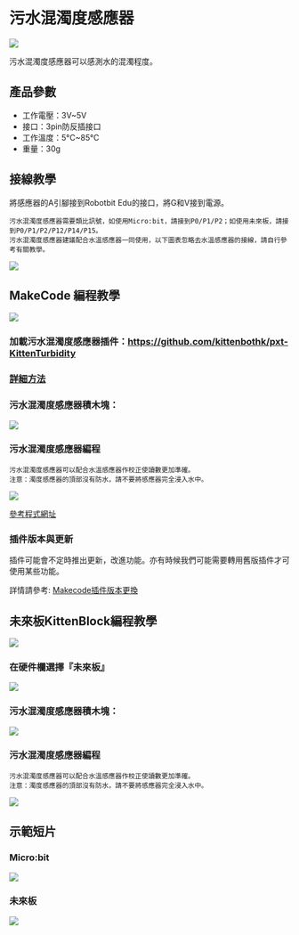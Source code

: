 # 污水混濁度感應器

![](./images/turbidity3.jpeg)

污水混濁度感應器可以感測水的混濁程度。

## 產品參數

- 工作電壓：3V~5V
- 接口：3pin防反插接口
- 工作溫度：5°C~85°C
- 重量：30g

## 接線教學

將感應器的A引腳接到Robotbit Edu的接口，將G和V接到電源。
    
    污水混濁度感應器需要類比訊號，如使用Micro:bit，請接到P0/P1/P2；如使用未來板，請接到P0/P1/P2/P12/P14/P15。
    污水混濁度感應器建議配合水溫感應器一同使用，以下圖表忽略去水溫感應器的接線，請自行參考有關教學。

![](./images/turbidity_wire.png)

## MakeCode 編程教學

![](./PWmodules/images/mcbanner.png)

### 加載污水混濁度感應器插件：https://github.com/kittenbothk/pxt-KittenTurbidity

### [詳細方法](../Makecode/powerBrickMC)

### 污水混濁度感應器積木塊：

![](./images/turbidity2.png)

### 污水混濁度感應器編程

    污水混濁度感應器可以配合水溫感應器作校正使讀數更加準確。
    注意：濁度感應器的頂部沒有防水，請不要將感應器完全浸入水中。

![](./images/turbidity_code.png)

[參考程式網址](https://makecode.microbit.org/_WjmH6zahVTUe)

### 插件版本與更新

插件可能會不定時推出更新，改進功能。亦有時候我們可能需要轉用舊版插件才可使用某些功能。

詳情請參考: [Makecode插件版本更換](../Makecode/makecode_extensionUpdate)

## 未來板KittenBlock編程教學

![](./PWmodules/images/kbbanner.png)

### 在硬件欄選擇『未來板』

![](./images/turbidity_kb1.png)

### 污水混濁度感應器積木塊：

![](./images/turbidity_kb2.png)

### 污水混濁度感應器編程

    污水混濁度感應器可以配合水溫感應器作校正使讀數更加準確。
    注意：濁度感應器的頂部沒有防水，請不要將感應器完全浸入水中。

![](./images/turbidity_kb3.png)

## 示範短片

### Micro:bit

[![](./images/turbidity6.png)](https://youtu.be/4ePV6fmwoAA?t=77)

### 未來板

[![](./images/turbidity5.png)](https://youtu.be/4ePV6fmwoAA?t=7)

